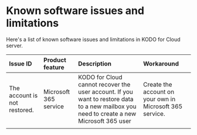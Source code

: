 # Known software issues and limitations

Here's a list of known software issues and limitations in KODO for Cloud server. 

| Issue ID | Product feature | Description | Workaround |
| :--- | :--- | :--- | :--- |
| The account is not restored. | Microsoft 365 service | KODO for Cloud cannot recover the user account. If you want to restore data to a new mailbox you need to create a new Microsoft 365 user | Create the account on your own in Microsoft 365 service. |
|  |  |  |  |


